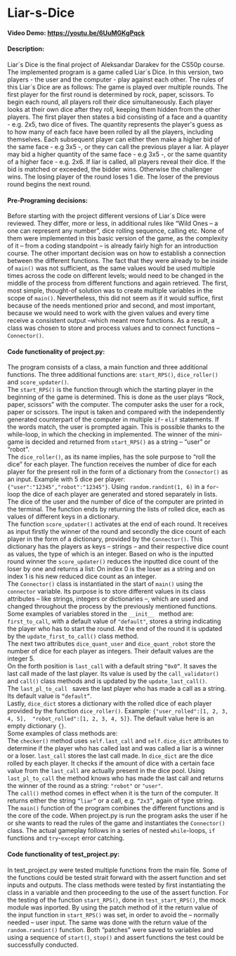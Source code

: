 # Liar-s-Dice

#### Video Demo: https://youtu.be/6UuMGKgPqck

#### Description:
Liar´s Dice is the final project of Aleksandar Darakev for the CS50p course. The implemented program is a game called Liar´s Dice. In this 
version, two players - the user and the computer - play against each other. The rules of this Liar´s Dice are as follows: The game is 
played over multiple rounds. The first player for the first round is determined by rock, paper, scissors.
To begin each round, all players roll their dice simultaneously. Each player looks at their own dice after they roll, keeping them hidden 
from the other players.
The first player then states a bid consisting of a face and a quantity - e.g. 2x5, two dice of fives. The quantity represents the player's 
guess as to how many of each face have been rolled by all the players, including themselves.
Each subsequent player can either then make a higher bid of the same face - e.g 3x5 -, or they can call the previous player a liar. A 
player may bid a higher quantity of the same face - e.g 3x5 -, or the same quantity of a higher face - e.g. 2x6. 
If liar is called, all players reveal their dice. If the bid is matched or exceeded, the bidder wins. Otherwise the challenger wins. The 
losing player of the round loses 1 die. The loser of the previous round begins the next round.

#### Pre-Programing decisions:
Before starting with the project different versions of Liar´s Dice were reviewed. They differ, more or less, in additional rules like 
“Wild Ones – a one can represent any number”, dice rolling sequence, calling etc. None of them were implemented in this basic version of 
the game, as the complexity of it – from a coding standpoint – is already fairly high for an introduction course.
The other important decision was on how to establish a connection between the different functions. The fact that they were already to be 
inside of `main()` was not sufficient, as the same values would be used multiple times across the code on different levels; would need to 
be changed in the middle of the process from different functions and again retrieved. The first, most simple, thought-of solution was to 
create multiple variables in the scope of `main()`. Nevertheless, this did not seem as if it would suffice, first because of the needs 
mentioned prior and second, and most important, because we would need to work with the given values and every time receive a consistent 
output –which meant more functions. As a result, a class was chosen to store and process values and to connect functions – `Connector()`.

#### Code functionality of project.py:
The program consists of a class, a main function and three additional functions. The three additional functions are: `start_RPS()`, 
`dice_roller()` and `score_updater()`.    
The `start_RPS()` is the function through which the starting player in the beginning of the game is determined. This is done as the user 
plays “Rock, paper, scissors” with the computer. The computer asks the user for a rock, paper or scissors. The input is taken and compared 
with the independently generated counterpart of the computer in multiple `if`- `elif` statements. If the words match, the user is prompted 
again. This is possible thanks to the while-loop, in which the checking in implemented. The winner of the mini-game is decided and 
returned from `start_RPS()` as a string – “user” or “robot”.    
The `dice_roller()`, as its name implies, has the sole purpose to “roll the dice” for each player. The function receives the number of 
dice for each player for the present roll in the form of a dictionary from the `Connector()` as an input. Example with 5 dice per player: 
`{"user":"12345","robot":"12345"}`. Using `random.randint(1, 6)` in a `for`-loop the dice of each player are generated and stored 
separately in lists. The dice of the user and the number of dice of the computer are printed in the terminal. The function ends by 
returning the lists of rolled dice, each as values of different keys in a dictionary.          
The function `score_updater()` activates at the end of each round. It receives as input firstly the winner of the round and secondly the 
dice count of each player in the form of a dictionary, provided by the `Connector()`. This dictionary has the players as keys – strings – 
and their respective dice count as values, the type of which is an integer. Based on who is the inputted round winner the 
`score_updater()` reduces the inputted dice count of the loser by one and returns a list: On index 0 is the loser as a string and on index 
1 is his new reduced dice count as an integer.     
The `Connector()` class is instantiated in the start of `main()` using the `connector` variable. Its purpose is to store different values 
in its class attributes – like strings, integers or dictionaries –, which are used and changed throughout the process by the previously 
mentioned functions. Some examples of variables stored in the `__init__ ` method are:     
`first_to_call`, with a default value of `"default"`, stores a string indicating the player who has to start the round. At the end of the 
round it is updated by the `update_first_to_call()` class method.      
The next two attributes `dice_quant_user` and `dice_quant_robot` store the number of dice for each player as integers. Their default 
values are the integer 5.      
On the forth position is `last_call` with a default string `“0x0”`. It saves the last call made of the last player. Its value is used by 
the `call_validator()` and `call()` class methods and is updated by the `update_last_call()`.    
The `last_pl_to_call ` saves the last player who has made a call as a string. Its default value is `“default”`.    
Lastly, `dice_dict` stores a dictionary with the rolled dice of each player provided by the function `dice_roller()`. Example: 
`{"user_rolled":[1, 2, 3, 4, 5],  "robot_rolled":[1, 2, 3, 4, 5]}`. The default value here is an empty dictionary `{}`.     
Some examples of class methods are:      
The `checker()` method uses `self.last_call` and `self.dice_dict` attributes to determine if the player who has called last and was called 
a liar is a winner or a loser. `last_call` stores the last call made. In `dice_dict` are the dice rolled by each player. It checks if the 
amount of dice with a certain face value from the `last_call` are actually present in the dice pool. Using  `last_pl_to_call` the method 
knows who has made the last call and returns the winner of the round as a string: `"robot"` or `"user"`.      
The `call()` method comes in effect when it is the turn of the computer. It returns either the string `“liar”` or a call, e.g. `“2x3”`, 
again of type string.      
The `main()` function of the program combines the different functions and is the core of the code. When project.py is run the program asks 
the user if he or she wants to read the rules of the game and instantiates the `Connector()` class. The actual gameplay follows in a 
series of nested `while`-loops, `if` functions and `try`-`except` error catching.  

#### Code functionality of test_project.py:
In test_project.py were tested multiple functions from the main file. Some of the functions could be tested strait forward with the assert 
function and set inputs and outputs.
The class methods were tested by first instantiating the class in a variable and then proceeding to the use of the assert function.
For the testing of the function `start_RPS()`, done in `test_start_RPS()`, the mock module was inported. By using the patch method of it 
the return value of the input function in `start_RPS()` was set, in order to avoid the – normally needed – user input. The same was done 
with the return value of the `random.randint()` function. Both “patches” were saved to variables and using a sequence of `start()`, 
`stop()` and assert functions the test could be successfully conducted.   






